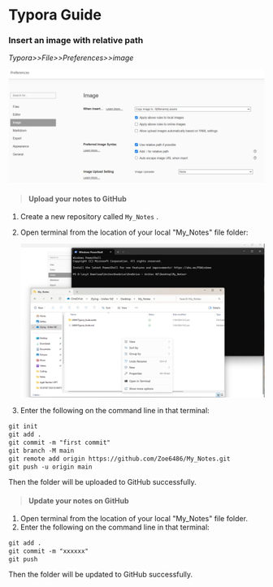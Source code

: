 # Typora Guide

### Insert an image with relative path

*Typora>>File>>Preferences>>image*

![image-20240401211227385](./240401Typora_Guide.assets/image-20240401211227385.png)



> #### Upload your notes to GitHub

1. Create a new repository called `My_Notes` .

2. Open terminal from the location of  your local "My_Notes" file folder:

   ![image-20240401212517881](./240401Typora_Guide.assets/image-20240401212517881.png)

   

3. Enter the following on the command line in that terminal:

```
git init
git add .
git commit -m "first commit"
git branch -M main
git remote add origin https://github.com/Zoe6486/My_Notes.git
git push -u origin main
```

 Then the folder will be uploaded to GitHub successfully.

> #### Update your notes on GitHub

1. Open terminal from the location of  your local "My_Notes" file folder.
2. Enter the following on the command line in that terminal:

```
git add .
git commit -m "xxxxxx"
git push
```

 Then the folder will be updated to GitHub successfully.

